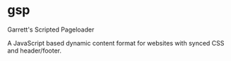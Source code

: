 # gsp
Garrett's Scripted Pageloader

A JavaScript based dynamic content format for websites with synced CSS and header/footer.
